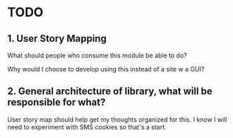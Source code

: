 # TODO

## 1. User Story Mapping

What should people who consume this module be able to do?

Why would I choose to develop using this instead of a site w a GUI?

## 2. General architecture of library, what will be responsible for what?

User story map should help get my thoughts organized for this. I know I
will need to experiment with SMS cookies so that's a start.
